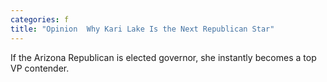 ```yaml
---
categories: f
title: "Opinion  Why Kari Lake Is the Next Republican Star"
---
```

If the Arizona Republican is elected governor, she instantly becomes a top VP contender.